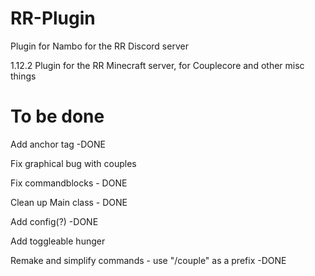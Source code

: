 # RR-Plugin
Plugin for Nambo for the RR Discord server

1.12.2 Plugin for the RR Minecraft server, for Couplecore and other misc things

# To be done

Add anchor tag -DONE

Fix graphical bug with couples

Fix commandblocks - DONE

Clean up Main class - DONE

Add config(?) -DONE

Add toggleable hunger

Remake and simplify commands - use "/couple"  as a prefix -DONE